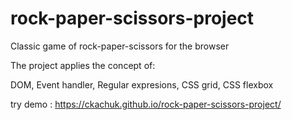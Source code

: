 # rock-paper-scissors-project
Classic game of rock-paper-scissors for the browser

The project applies the concept of:

DOM,
Event handler,
Regular expresions,
CSS grid, 
CSS flexbox

try demo : https://ckachuk.github.io/rock-paper-scissors-project/
